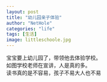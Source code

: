 ```yaml
---
layout: post
title: "幼儿园亲子体验"
author: "NetHole"
categories: "life"
tags: [生活]
image: littleschoole.jpg
---
```

宝宝要上幼儿园了，带领他去体验学校。  
如图学校老师在宣讲，人是真的多。  
读书真的是不容易，孩子不易大人也不易
